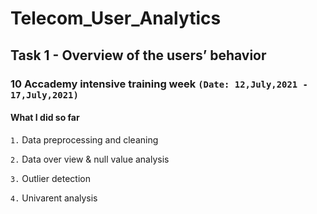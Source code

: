 # Telecom_User_Analytics
## Task 1 - Overview of the users’ behavior 
### 10 Accademy intensive training week `(Date: 12,July,2021 - 17,July,2021)`

#### What I did so far

`1.` Data preprocessing and cleaning

`2.` Data over view & null value analysis

`3.` Outlier detection

`4.` Univarent analysis
